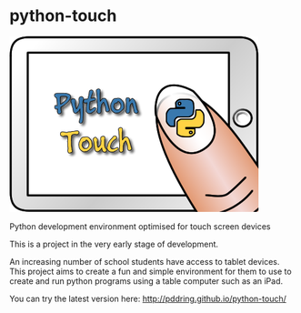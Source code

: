 python-touch
============

![Python Touch logo](https://raw.githubusercontent.com/pddring/python-touch/master/media/logo.png)

Python development environment optimised for touch screen devices

This is a project in the very early stage of development.

An increasing number of school students have access to tablet devices. This project aims to create a fun and simple environment 
for them to use to create and run python programs using a table computer such as an iPad.

You can try the latest version here: http://pddring.github.io/python-touch/
